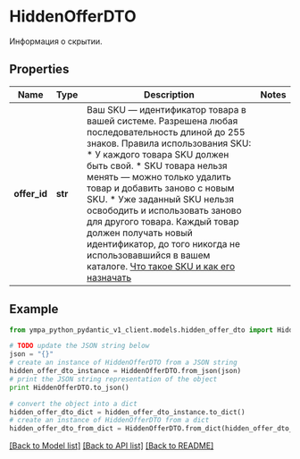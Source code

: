 # HiddenOfferDTO

Информация о скрытии.

## Properties
Name | Type | Description | Notes
------------ | ------------- | ------------- | -------------
**offer_id** | **str** | Ваш SKU — идентификатор товара в вашей системе.  Разрешена любая последовательность длиной до 255 знаков.  Правила использования SKU:  * У каждого товара SKU должен быть свой.  * SKU товара нельзя менять — можно только удалить товар и добавить заново с новым SKU.  * Уже заданный SKU нельзя освободить и использовать заново для другого товара. Каждый товар должен получать новый идентификатор, до того никогда не использовавшийся в вашем каталоге.  [Что такое SKU и как его назначать](https://yandex.ru/support/marketplace/assortment/add/index.html#fields)  | 

## Example

```python
from ympa_python_pydantic_v1_client.models.hidden_offer_dto import HiddenOfferDTO

# TODO update the JSON string below
json = "{}"
# create an instance of HiddenOfferDTO from a JSON string
hidden_offer_dto_instance = HiddenOfferDTO.from_json(json)
# print the JSON string representation of the object
print HiddenOfferDTO.to_json()

# convert the object into a dict
hidden_offer_dto_dict = hidden_offer_dto_instance.to_dict()
# create an instance of HiddenOfferDTO from a dict
hidden_offer_dto_from_dict = HiddenOfferDTO.from_dict(hidden_offer_dto_dict)
```
[[Back to Model list]](../README.md#documentation-for-models) [[Back to API list]](../README.md#documentation-for-api-endpoints) [[Back to README]](../README.md)


